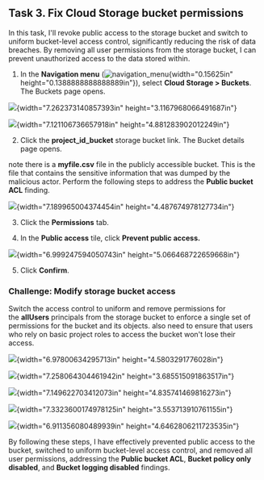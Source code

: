 ## Task 3. Fix Cloud Storage bucket permissions

In this task, I\'ll revoke public access to the storage bucket and
switch to uniform bucket-level access control, significantly reducing
the risk of data breaches. By removing all user permissions from the
storage bucket, I can prevent unauthorized access to the data stored
within.

1.  In the **Navigation
    menu** (![navigation_menu](media/image1.png){width="0.15625in"
    height="0.1388888888888889in"}), select **Cloud Storage \>
    Buckets**. The Buckets page opens.

![](media/image2.png){width="7.262373140857393in"
height="3.1167968066491687in"}

![](media/image3.png){width="7.121106736657918in"
height="4.881283902012249in"}

2.  Click the **project_id_bucket** storage bucket link. The Bucket
    details page opens.

note there is a **myfile.csv** file in the publicly accessible bucket.
This is the file that contains the sensitive information that was dumped
by the malicious actor. Perform the following steps to address
the **Public bucket ACL** finding.

![](media/image4.png){width="7.189965004374454in"
height="4.487674978127734in"}

3.  Click the **Permissions** tab.

4.  In the **Public access** tile, click **Prevent public access.**

![](media/image5.png){width="6.999247594050743in"
height="5.066468722659668in"}

5.  Click **Confirm**.

### **Challenge: Modify storage bucket access**

Switch the access control to uniform and remove permissions for
the **allUsers** principals from the storage bucket to enforce a single
set of permissions for the bucket and its objects. also need to ensure
that users who rely on basic project roles to access the bucket won\'t
lose their access.

![](media/image6.png){width="6.97800634295713in"
height="4.5803291776028in"}

![](media/image7.png){width="7.258064304461942in"
height="3.685515091863517in"}

![](media/image8.png){width="7.149622703412073in"
height="4.835741469816273in"}

![](media/image9.png){width="7.3323600174978125in"
height="3.553713910761155in"}

![](media/image10.png){width="6.911356080489939in"
height="4.6462806211723535in"}

By following these steps, I have effectively prevented public access to
the bucket, switched to uniform bucket-level access control, and removed
all user permissions, addressing the **Public bucket ACL**, **Bucket
policy only disabled**, and **Bucket logging disabled** findings.
